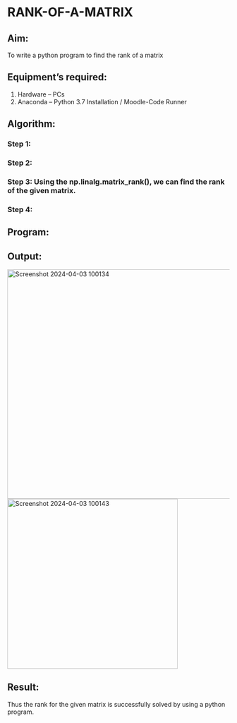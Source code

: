 # RANK-OF-A-MATRIX
## Aim:
To write a python program to find the rank of a matrix
## Equipment’s required:
1. 	Hardware – PCs
2. 	Anaconda – Python 3.7 Installation / Moodle-Code Runner
## Algorithm:
### Step 1: 
### Step 2: 
### Step 3: Using the np.linalg.matrix_rank(), we can find the rank of the given matrix.
### Step 4: 
## Program:
## Output:
<img width="521" alt="Screenshot 2024-04-03 100134" src="https://github.com/SIVAmech123/RANK-OF-A-MATRIX/assets/151629067/f897f7e3-4e0b-4e14-a060-ed0f40c43f87">




<img width="386" alt="Screenshot 2024-04-03 100143" src="https://github.com/SIVAmech123/RANK-OF-A-MATRIX/assets/151629067/44e4a004-165b-431d-a8c4-e9ca3a538aaa">










## Result:
Thus the rank for the given matrix is successfully solved by  using a python program.

